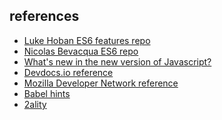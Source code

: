 ##  references

* <a href="https://github.com/lukehoban/es6features">Luke Hoban ES6 features repo</a>
* [Nicolas Bevacqua ES6 repo](https://github.com/bevacqua/es6)
* <a href="http://www.smashingmagazine.com/2015/10/es6-whats-new-next-version-javascript/">What's new in the new version of Javascript?</a>
* <a href="http://devdocs.io">Devdocs.io reference</a>
* <a href="https://developer.mozilla.org/en-US/docs/Web/JavaScript/Reference">Mozilla Developer Network reference</a>
* <a href="https://babeljs.io/docs/learn-es2015/" target="_blank">Babel hints</a>
* [2ality](http://www.2ality.com/)